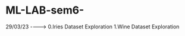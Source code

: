 # ML-LAB-sem6-

29/03/23 ---->  0.Iries Dataset Exploration 
                1.Wine Dataset Exploration

